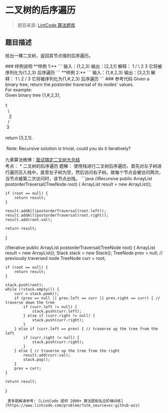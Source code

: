 # 二叉树的后序遍历
 > 题目来源: [LintCode 算法题库](https://www.lintcode.com/problem/binary-tree-postorder-traversal/?utm_source=sc-github-wzz)
 ## 题目描述
 <p>给出一棵二叉树，返回其节点值的后序遍历。</p>
 ### 样例说明
 **样例 1:**
```
输入：{1,2,3}
输出：[2,3,1]
解释： 
   1
  / \
 2   3
它将被序列化为{1,2,3}
后序遍历
```
**样例 2:**
```
输入：{1,#,2,3}
输出：[3,2,1]
解释： 
1
 \
  2
 /
3
它将被序列化为{1,#,2,3}
后序遍历
```
 ### 参考代码
 Given a binary tree, return the postorder traversal of its nodes' values.&nbsp;<div>For example:&nbsp;</div><div>Given binary tree {1,#,2,3},<div><br></div><div>1<div>&nbsp; \&nbsp;</div><div>&nbsp; &nbsp;2&nbsp;</div><div>&nbsp; /&nbsp;</div><div>&nbsp;3&nbsp;</div><div><br></div><div>return [3,2,1].&nbsp;</div><div><br></div><div>&nbsp;Note: Recursive solution is trivial, could you do it iteratively?</div></div></div><div><br></div><div>九章算法微博：<a href="http://weibo.com/3948019741/Bq8XobZFD" target="_blank">面试搞定二叉树大总结</a></div>
考点：
* 二叉树的后序遍历
题解：
使用栈进行二叉树后序遍历，首先对左子树进行遍历压入栈中，直至左子树为空，然后访问右子树。故每个节点会被访问两次，当节点被第二次访问时，该节点出栈。
```java
//Recursive
public ArrayList<Integer> postorderTraversal(TreeNode root) {
    ArrayList<Integer> result = new ArrayList<Integer>();

    if (root == null) {
        return result;
    }

    result.addAll(postorderTraversal(root.left));
    result.addAll(postorderTraversal(root.right));
    result.add(root.val);

    return result;   
}

//Iterative
public ArrayList<Integer> postorderTraversal(TreeNode root) {
    ArrayList<Integer> result = new ArrayList<Integer>();
    Stack<TreeNode> stack = new Stack<TreeNode>();
    TreeNode prev = null; // previously traversed node
    TreeNode curr = root;

    if (root == null) {
        return result;
    }

    stack.push(root);
    while (!stack.empty()) {
        curr = stack.peek();
        if (prev == null || prev.left == curr || prev.right == curr) { // traverse down the tree
            if (curr.left != null) {
                stack.push(curr.left);
            } else if (curr.right != null) {
                stack.push(curr.right);
            }
        } else if (curr.left == prev) { // traverse up the tree from the left
            if (curr.right != null) {
                stack.push(curr.right);
            }
        } else { // traverse up the tree from the right
            result.add(curr.val);
            stack.pop();
        }
        prev = curr;
    }

    return result;
}
```
 更多题解请参考: [LintCode 提供 2000+ 算法题和名企阶梯训练](https://www.lintcode.com/problem/?utm_source=sc-github-wzz)